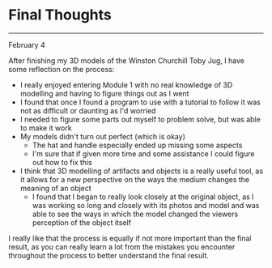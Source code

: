 # Final Thoughts
---
February 4

After finishing my 3D models of the Winston Churchill Toby Jug, I have some reflection on the process:
- I really enjoyed entering Module 1 with no real knowledge of 3D modelling and having to figure things out as I went
- I found that once I found a program to use with a tutorial to follow it was not as difficult or daunting as I'd worried
- I needed to figure some parts out myself to problem solve, but was able to make it work
- My models didn't turn out perfect (which is okay)
    - The hat and handle especially ended up missing some aspects
    -  I'm sure that if given more time and some assistance I could figure out how to fix this
- I think that 3D modelling of artifacts and objects is a really useful tool, as it allows for a new perspective on the ways the medium changes the meaning of an object
    - I found that I began to really look closely at the original object, as I was working so long and closely with its photos and model and was able to see the ways in which the model changed the viewers perception of the object itself

I really like that the process is equally if not more important than the final result, as you can really learn a lot from the mistakes you encounter throughout the process to better understand the final result.